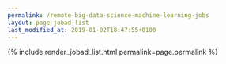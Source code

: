 ```yaml
---
permalink: /remote-big-data-science-machine-learning-jobs
layout: page-jobad-list
last_modified_at: 2019-01-02T18:47:55+0100
---
```

{% include render_jobad_list.html permalink=page.permalink %}
